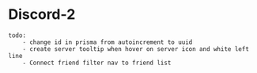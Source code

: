 # Discord-2

    todo:
        - change id in prisma from autoincrement to uuid
        - create server tooltip when hover on server icon and white left line
        - Connect friend filter nav to friend list 
        